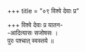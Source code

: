 +++
title = "०९ विश्वे देवाः प्र"

+++
विश्वे देवाः प्र यातन-  
-आदित्यासः सजोषसः ।  
पुरः पश्चात् स्वस्तये ॥